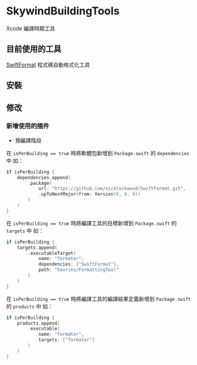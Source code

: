 # SkywindBuildingTools

Xcode 編譯時期工具

## 目前使用的工具

[SwiftFormat](https://github.com/nicklockwood/SwiftFormat.git) 程式碼自動格式化工具

## 安裝

## 修改

### 新增使用的插件

* 預編譯階段

在 `isPerBuilding == true` 時將軟體包新增到 `Package.swift` 的 `dependencies` 中
如：

```swift
if isPerBuilding {
    dependencies.append(
        .package(
            url: "https://github.com/nicklockwood/SwiftFormat.git",
            .upToNextMajor(from: Version(0, 0, 0))
        )
    )
}
```

在 `isPerBuilding == true` 時將編譯工具的目標新增到 `Package.swift` 的 `targets` 中
如：

```swift
if isPerBuilding {
    targets.append(
        .executableTarget(
            name: "formater",
            dependencies: ["SwiftFormat"],
            path: "Sources/FormattingTool"
        )
    )
}
```

在 `isPerBuilding == true` 時將編譯工具的編譯結果定義新增到 `Package.swift` 的 `products` 中
如：

```swift
if isPerBuilding {
    products.append(
        .executable(
            name: "formater",
            targets: ["formater"]
        )
    )
}
```
